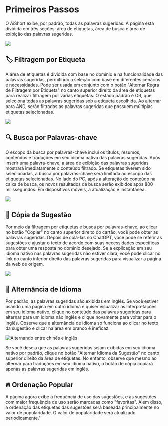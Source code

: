 # Primeiros Passos

O AiShort exibe, por padrão, todas as palavras sugeridas. A página está dividida em três seções: área de etiquetas, área de busca e área de exibição das palavras sugeridas.

![](https://img.newzone.top/2023-06-05-20-44-19.png?imageMogr2/format/webp)

## 🏷︎ Filtragem por Etiqueta

A área de etiquetas é dividida com base no domínio e na funcionalidade das palavras sugeridas, permitindo a seleção com base em diferentes cenários e necessidades. Pode ser usada em conjunto com o botão "Alternar Regra de Filtragem por Etiqueta" no canto superior direito da área de etiquetas para realizar filtragem por várias etiquetas. O estado padrão é OR, que seleciona todas as palavras sugeridas sob a etiqueta escolhida. Ao alternar para AND, serão filtradas as palavras sugeridas que possuem múltiplas etiquetas selecionadas.

![](https://img.newzone.top/2023-06-05-20-50-19.png?imageMogr2/format/webp)

## 🔍 Busca por Palavras-chave

O escopo da busca por palavras-chave inclui os títulos, resumos, conteúdos e traduções em seu idioma nativo das palavras sugeridas. Após inserir uma palavra-chave, a área de exibição das palavras sugeridas mostrará imediatamente o conteúdo filtrado. Se etiquetas tiverem sido selecionadas, a busca por palavras-chave será limitada ao escopo das etiquetas selecionadas. No lado do PC, após a alteração do conteúdo na caixa de busca, os novos resultados da busca serão exibidos após 800 milissegundos. Em dispositivos móveis, a atualização é instantânea.

![](https://img.newzone.top/2023-06-05-20-58-07.png?imageMogr2/format/webp)

## 🔬 Cópia da Sugestão

Por meio da filtragem por etiquetas e busca por palavras-chave, ao clicar no botão "Copiar" no canto superior direito do cartão, você pode obter as palavras sugeridas. Depois de colá-las no ChatGPT, você pode se referir às sugestões e ajustar o texto de acordo com suas necessidades específicas para obter uma resposta no domínio desejado. Se a explicação em seu idioma nativo nas palavras sugeridas não estiver clara, você pode clicar no link no canto inferior direito das palavras sugeridas para visualizar a página da web de origem.

![](https://img.newzone.top/2023-06-11-17-14-07.png?imageMogr2/format/webp)

## 💬 Alternância de Idioma

Por padrão, as palavras sugeridas são exibidas em inglês. Se você estiver usando uma página em outro idioma e quiser visualizar as interpretações em seu idioma nativo, clique no conteúdo das palavras sugeridas para alternar para um idioma não inglês e clique novamente para voltar para o inglês. Observe que a alternância de idioma só funciona ao clicar no texto da sugestão e clicar na área em branco é ineficaz.

![Alternando entre chinês e inglês](http://img.newzone.top/chatgptshortcut_encn.gif)

Se você deseja que as palavras sugeridas sejam exibidas em seu idioma nativo por padrão, clique no botão "Alternar Idioma da Sugestão" no canto superior direito da área de etiquetas. No entanto, observe que mesmo ao alternar para traduções em seu idioma nativo, o botão de cópia copiará apenas as palavras sugeridas em inglês.

## 🔥 Ordenação Popular

A página agora exibe a frequência de uso das sugestões, e as sugestões com maior frequência de uso serão marcadas como "favoritas". Além disso, a ordenação das etiquetas das sugestões será baseada principalmente no valor de popularidade. O valor de popularidade será atualizado periodicamente."

